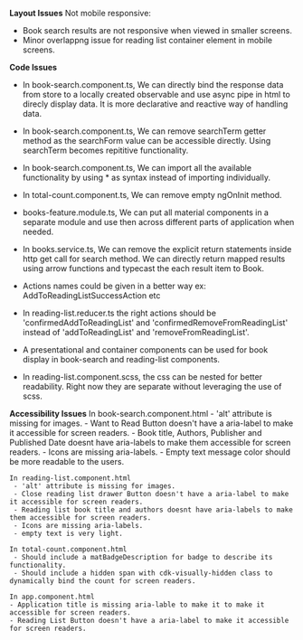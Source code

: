 **Layout Issues**
Not mobile responsive:
   - Book search results are not responsive when viewed in smaller screens.
   - Minor overlappng issue for reading list container element in mobile screens.


**Code Issues**
   - In book-search.component.ts, We can directly bind the response data from store to a locally created   observable and use async pipe in html to direcly display data. It is more declarative and reactive way of handling data.

   - In book-search.component.ts, We can remove searchTerm getter method as the searchForm value can be accessible directly. Using searchTerm becomes repititive functionality.

   - In book-search.component.ts, We can import all the available functionality by using * as syntax instead of importing individually.

   - In total-count.component.ts, We can remove empty ngOnInit method.

   - books-feature.module.ts, We can put all material components in a separate module and use then across different parts of application when needed.

  - In books.service.ts, We can remove the explicit return statements inside http get call for search method. We can directly return mapped results using arrow functions and typecast the each result item to Book.

  - Actions names could be given in a better way ex: AddToReadingListSuccessAction etc

  - In reading-list.reducer.ts the right actions should be 'confirmedAddToReadingList' and 'confirmedRemoveFromReadingList' instead of 'addToReadingList' and 'removeFromReadingList'.

  - A presentational and container components can be used for book display in book-search and reading-list components.

  - In reading-list.component.scss, the css can be nested for better readability. Right now they are separate without leveraging the use of scss.

  **Accessibility Issues**
    In book-search.component.html
     - 'alt' attribute is missing for images.
     - Want to Read Button doesn't have a aria-label to make it accessible for screen readers.
     - Book title, Authors, Publisher and Published Date doesnt have aria-labels to make them accessible for screen readers.
     - Icons are missing aria-labels.
     - Empty text message color should be more readable to the users. 

    In reading-list.component.html
     - 'alt' attribute is missing for images.
     - Close reading list drawer Button doesn't have a aria-label to make it accessible for screen readers.
     - Reading list book title and authors doesnt have aria-labels to make them accessible for screen readers.
     - Icons are missing aria-labels.
     - empty text is very light. 

    In total-count.component.html
     - Should include a matBadgeDescription for badge to describe its functionality.
     - Should include a hidden span with cdk-visually-hidden class to dynamically bind the count for screen readers.
   
    In app.component.html
    - Application title is missing aria-lable to make it to make it accessible for screen readers.
    - Reading List Button doesn't have a aria-label to make it accessible for screen readers.